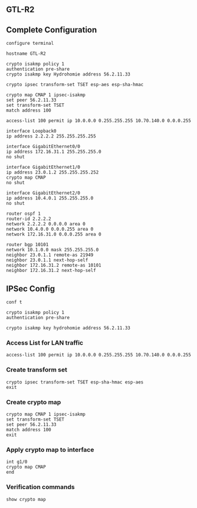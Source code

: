 ## GTL-R2

## Complete Configuration
```Cisco
configure terminal

hostname GTL-R2

crypto isakmp policy 1 
authentication pre-share 
crypto isakmp key Hydrohomie address 56.2.11.33 

crypto ipsec transform-set TSET esp-aes esp-sha-hmac

crypto map CMAP 1 ipsec-isakmp
set peer 56.2.11.33
set transform-set TSET
match address 100

access-list 100 permit ip 10.0.0.0 0.255.255.255 10.70.140.0 0.0.0.255

interface Loopback0
ip address 2.2.2.2 255.255.255.255

interface GigabitEthernet0/0
ip address 172.16.31.1 255.255.255.0
no shut

interface GigabitEthernet1/0
ip address 23.0.1.2 255.255.255.252
crypto map CMAP
no shut

interface GigabitEthernet2/0
ip address 10.4.0.1 255.255.255.0
no shut

router ospf 1
router-id 2.2.2.2
network 2.2.2.2 0.0.0.0 area 0
network 10.4.0.0 0.0.0.255 area 0
network 172.16.31.0 0.0.0.255 area 0

router bgp 10101
network 10.1.0.0 mask 255.255.255.0
neighbor 23.0.1.1 remote-as 21949
neighbor 23.0.1.1 next-hop-self
neighbor 172.16.31.2 remote-as 10101
neighbor 172.16.31.2 next-hop-self
```

## IPSec Config
```Cisco
conf t

crypto isakmp policy 1
authentication pre-share

crypto isakmp key hydrohomie address 56.2.11.33

```

### Access List for LAN traffic
```Cisco
access-list 100 permit ip 10.0.0.0 0.255.255.255 10.70.140.0 0.0.0.255
```

### Create transform set
```Cisco
crypto ipsec transform-set TSET esp-sha-hmac esp-aes
exit

```

### Create crypto map
```Cisco
crypto map CMAP 1 ipsec-isakmp
set transform-set TSET
set peer 56.2.11.33
match address 100
exit
```


### Apply crypto map to interface
```Cisco
int g1/0
crypto map CMAP
end
```

### Verification commands
```Cisco
show crypto map
```

